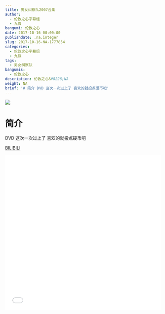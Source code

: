 ```yaml
---
title: 男女纠察队2007合集
author:
  - 伦敦之心字幕组
  - 九條
bangumi: 伦敦之心
date: 2017-10-16 00:00:00
publishdate: .na.integer
slug: 2017-10-16-NA-1777854
categories:
  - 伦敦之心字幕组
  - 九條
tags:
  - 男女纠察队
bangumis:
  - 伦敦之心
description: 伦敦之心&#8226;NA
weight: NA
brief: '# 简介 DVD 这次一次过上了 喜欢的就投点硬币吧'
---
```


![](https://i.imgur.com/9XdCgum.jpg)

# 简介  
DVD 这次一次过上了 喜欢的就投点硬币吧

  [BILIBILI](https://www.bilibili.com/video/av1777854/)


<div class="vcontainer">  <iframe class='video' src="//www.bilibili.com/blackboard/player.html?aid=1777854" width="100%" height="500" frameborder="0" allowfullscreen="allowfullscreen"></iframe></div>
